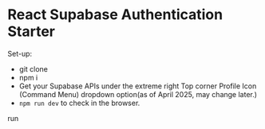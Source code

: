 # React Supabase Authentication Starter 
Set-up:
- git clone
- npm i
- Get your Supabase APIs under the extreme right Top corner Profile Icon (Command Menu) dropdown option(as of April 2025, may change later.)
-  ```npm run dev``` to check in the browser.

run 

